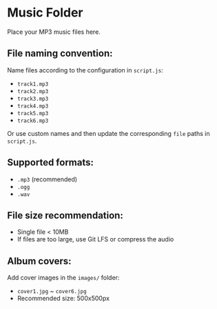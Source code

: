 # Music Folder

Place your MP3 music files here.

## File naming convention:

Name files according to the configuration in `script.js`:
- `track1.mp3`
- `track2.mp3`
- `track3.mp3`
- `track4.mp3`
- `track5.mp3`
- `track6.mp3`

Or use custom names and then update the corresponding `file` paths in `script.js`.

## Supported formats:
- `.mp3` (recommended)
- `.ogg`
- `.wav`

## File size recommendation:
- Single file < 10MB
- If files are too large, use Git LFS or compress the audio

## Album covers:
Add cover images in the `images/` folder:
- `cover1.jpg` ~ `cover6.jpg`
- Recommended size: 500x500px
